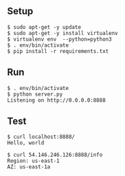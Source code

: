 ## Setup

```
$ sudo apt-get -y update
$ sudo apt-get -y install virtualenv
$ virtualenv env  --python=python3
$ . env/bin/activate
$ pip install -r requirements.txt
```

## Run

```
$ . env/bin/activate
$ python server.py 
Listening on http://0.0.0.0:8888
```

## Test

```
$ curl localhost:8888/
Hello, world
```

```
$ curl 54.146.246.126:8888/info
Region: us-east-1
AZ: us-east-1a
```
